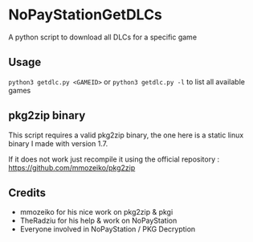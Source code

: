 # NoPayStationGetDLCs

A python script to download all DLCs for a specific game

## Usage

`python3 getdlc.py <GAMEID>`
or
`python3 getdlc.py -l`
to list all available games


## pkg2zip binary

This script requires a valid pkg2zip binary, the one here is a static linux binary I made with version 1.7.

If it does not work just recompile it using the official repository : https://github.com/mmozeiko/pkg2zip


## Credits

- mmozeiko for his nice work on pkg2zip & pkgi
- TheRadziu for his help & work on NoPayStation
- Everyone involved in NoPayStation / PKG Decryption
